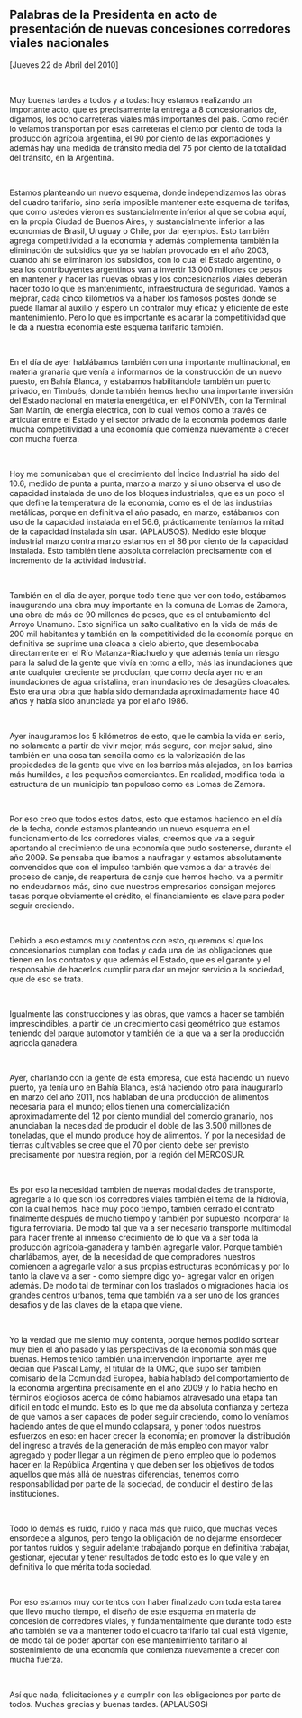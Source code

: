 Palabras de la Presidenta en acto de presentación de nuevas concesiones corredores viales nacionales
----------------------------------------------------------------------------------------------------

[Jueves 22 de Abril del 2010]

 

Muy buenas tardes a todos y a todas: hoy estamos realizando un
importante acto, que es precisamente la entrega a 8 concesionarios de,
digamos, los ocho carreteras viales más importantes del país. Como
recién lo veíamos transportan por esas carreteras el ciento por ciento
de toda la producción agrícola argentina, el 90 por ciento de las
exportaciones y además hay una medida de tránsito media del 75 por
ciento de la totalidad del tránsito, en la Argentina.

 

Estamos planteando un nuevo esquema, donde independizamos las obras del
cuadro tarifario, sino sería imposible mantener este esquema de tarifas,
que como ustedes vieron es sustancialmente inferior al que se cobra
aquí, en la propia Ciudad de Buenos Aires, y sustancialmente inferior a
las economías de Brasil, Uruguay o Chile, por dar ejemplos. Esto también
agrega competitividad a la economía y además complementa también la
eliminación de subsidios que ya se habían provocado en el año 2003,
cuando ahí se eliminaron los subsidios, con lo cual el Estado argentino,
o sea los contribuyentes argentinos van a invertir 13.000 millones de
pesos en mantener y hacer las nuevas obras y los concesionarios viales
deberán hacer todo lo que es mantenimiento, infraestructura de
seguridad. Vamos a mejorar, cada cinco kilómetros va a haber los famosos
postes donde se puede llamar al auxilio y espero un contralor muy eficaz
y eficiente de este mantenimiento. Pero lo que es importante es aclarar
la competitividad que le da a nuestra economía este esquema tarifario
también.

 

En el día de ayer hablábamos también con una importante multinacional,
en materia granaria que venía a informarnos de la construcción de un
nuevo puesto, en Bahía Blanca, y estábamos habilitándole también un
puerto privado, en Timbués, donde también hemos hecho una importante
inversión del Estado nacional en materia energética, en el FONIVEN, con
la Terminal San Martín, de energía eléctrica, con lo cual vemos como a
través de articular entre el Estado y el sector privado de la economía
podemos darle mucha competitividad a una economía que comienza
nuevamente a crecer con mucha fuerza.

 

Hoy me comunicaban que el crecimiento del Índice Industrial ha sido del
10.6, medido de punta a punta, marzo a marzo y si uno observa el uso de
capacidad instalada de uno de los bloques industriales, que es un poco
el que define la temperatura de la economía, como es el de las
industrias metálicas, porque en definitiva el año pasado, en marzo,
estábamos con uso de la capacidad instalada en el 56.6, prácticamente
teníamos la mitad de la capacidad instalada sin usar. (APLAUSOS). Medido
este bloque industrial marzo contra marzo estamos en el 86 por ciento de
la capacidad instalada. Esto también tiene absoluta correlación
precisamente con el incremento de la actividad industrial.

 

También en el día de ayer, porque todo tiene que ver con todo, estábamos
inaugurando una obra muy importante en la comuna de Lomas de Zamora, una
obra de más de 90 millones de pesos, que es el entubamiento del Arroyo
Unamuno. Esto significa un salto cualitativo en la vida de más de 200
mil habitantes y también en la competitividad de la economía porque en
definitiva se suprime una cloaca a cielo abierto, que desembocaba
directamente en el Río Matanza-Riachuelo y que además tenía un riesgo
para la salud de la gente que vivía en torno a ello, más las
inundaciones que ante cualquier creciente se producían, que como decía
ayer no eran inundaciones de agua cristalina, eran inundaciones de
desagües cloacales. Esto era una obra que había sido demandada
aproximadamente hace 40 años y había sido anunciada ya por el año 1986.

 

Ayer inauguramos los 5 kilómetros de esto, que le cambia la vida en
serio, no solamente a partir de vivir mejor, más seguro, con mejor
salud, sino también en una cosa tan sencilla como es la valorización de
las propiedades de la gente que vive en los barrios más alejados, en los
barrios más humildes, a los pequeños comerciantes. En realidad, modifica
toda la estructura de un municipio tan populoso como es Lomas de Zamora.

 

Por eso creo que todos estos datos, esto que estamos haciendo en el día
de la fecha, donde estamos planteando un nuevo esquema en el
funcionamiento de los corredores viales, creemos que va a seguir
aportando al crecimiento de una economía que pudo sostenerse, durante el
año 2009. Se pensaba que íbamos a naufragar y estamos absolutamente
convencidos que con el impulso también que vamos a dar a través del
proceso de canje, de reapertura de canje que hemos hecho, va a permitir
no endeudarnos más, sino que nuestros empresarios consigan mejores tasas
porque obviamente el crédito, el financiamiento es clave para poder
seguir creciendo.

 

Debido a eso estamos muy contentos con esto, queremos sí que los
concesionarios cumplan con todas y cada una de las obligaciones que
tienen en los contratos y que además el Estado, que es el garante y el
responsable de hacerlos cumplir para dar un mejor servicio a la
sociedad, que de eso se trata.

 

Igualmente las construcciones y las obras, que vamos a hacer se también
imprescindibles, a partir de un crecimiento casi geométrico que estamos
teniendo del parque automotor y también de la que va a ser la producción
agrícola ganadera.

 

Ayer, charlando con la gente de esta empresa, que está haciendo un nuevo
puerto, ya tenía uno en Bahía Blanca, está haciendo otro para
inaugurarlo en marzo del año 2011, nos hablaban de una producción de
alimentos necesaria para el mundo; ellos tienen una comercialización
aproximadamente del 12 por ciento mundial del comercio granario, nos
anunciaban la necesidad de producir el doble de las 3.500 millones de
toneladas, que el mundo produce hoy de alimentos. Y por la necesidad de
tierras cultivables se cree que el 70 por ciento debe ser previsto
precisamente por nuestra región, por la región del MERCOSUR.

 

Es por eso la necesidad también de nuevas modalidades de transporte,
agregarle a lo que son los corredores viales también el tema de la
hidrovía, con la cual hemos, hace muy poco tiempo, también cerrado el
contrato finalmente después de mucho tiempo y también por supuesto
incorporar la figura ferroviaria. De modo tal que va a ser necesario
transporte multimodal para hacer frente al inmenso crecimiento de lo que
va a ser toda la producción agrícola-ganadera y también agregarle valor.
Porque también charlábamos, ayer, de la necesidad de que compradores
nuestros comiencen a agregarle valor a sus propias estructuras
económicas y por lo tanto la clave va a ser - como siempre digo yo-
agregar valor en origen además. De modo tal de terminar con los
traslados o migraciones hacia los grandes centros urbanos, tema que
también va a ser uno de los grandes desafíos y de las claves de la etapa
que viene.

 

Yo la verdad que me siento muy contenta, porque hemos podido sortear muy
bien el año pasado y las perspectivas de la economía son más que buenas.
Hemos tenido también una intervención importante, ayer me decían que
Pascal Lamy, el titular de la OMC, que supo ser también comisario de la
Comunidad Europea, había hablado del comportamiento de la economía
argentina precisamente en el año 2009 y lo había hecho en términos
elogiosos acerca de cómo habíamos atravesado una etapa tan difícil en
todo el mundo. Esto es lo que me da absoluta confianza y certeza de que
vamos a ser capaces de poder seguir creciendo, como lo veníamos haciendo
antes de que el mundo colapsara, y poner todos nuestros esfuerzos en
eso: en hacer crecer la economía; en promover la distribución del
ingreso a través de la generación de más empleo con mayor valor agregado
y poder llegar a un régimen de pleno empleo que lo podemos hacer en la
República Argentina y que deben ser los objetivos de todos aquellos que
más allá de nuestras diferencias, tenemos como responsabilidad por parte
de la sociedad, de conducir el destino de las instituciones.

 

Todo lo demás es ruido, ruido y nada más que ruido, que muchas veces
ensordece a algunos, pero tengo la obligación de no dejarme ensordecer
por tantos ruidos y seguir adelante trabajando porque en definitiva
trabajar, gestionar, ejecutar y tener resultados de todo esto es lo que
vale y en definitiva lo que mérita toda sociedad.

 

Por eso estamos muy contentos con haber finalizado con toda esta tarea
que llevó mucho tiempo, el diseño de este esquema en materia de
concesión de corredores viales, y fundamentalmente que durante todo este
año también se va a mantener todo el cuadro tarifario tal cual está
vigente, de modo tal de poder aportar con ese mantenimiento tarifario al
sostenimiento de una economía que comienza nuevamente a crecer con mucha
fuerza.

 

Así que nada, felicitaciones y a cumplir con las obligaciones por parte
de todos. Muchas gracias y buenas tardes. (APLAUSOS)                  
